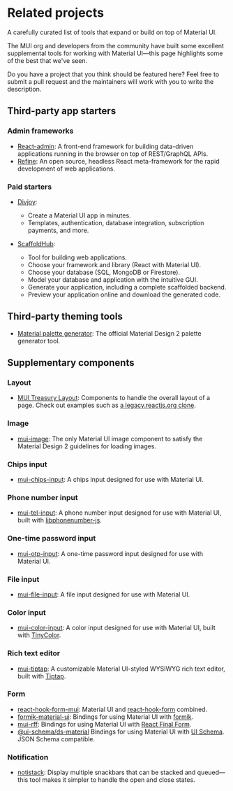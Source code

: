 # Related projects

A carefully curated list of tools that expand or build on top of Material UI.

The MUI org and developers from the community have built some excellent supplemental tools for working with Material UI—this page highlights some of the best that we've seen.

Do you have a project that you think should be featured here?
Feel free to submit a pull request and the maintainers will work with you to write the description.

## Third-party app starters

### Admin frameworks

- [React-admin](https://github.com/marmelab/react-admin): A front-end framework for building data-driven applications running in the browser on top of REST/GraphQL APIs.
- [Refine](https://github.com/refinedev/refine): An open source, headless React meta-framework for the rapid development of web applications.

### Paid starters

- [Divjoy](https://divjoy.com?via=material-ui):

  - Create a Material UI app in minutes.
  - Templates, authentication, database integration, subscription payments, and more.

- [ScaffoldHub](https://v2.scaffoldhub.io/scaffolds/react-material-ui?partner=1):
  - Tool for building web applications.
  - Choose your framework and library (React with Material UI).
  - Choose your database (SQL, MongoDB or Firestore).
  - Model your database and application with the intuitive GUI.
  - Generate your application, including a complete scaffolded backend.
  - Preview your application online and download the generated code.

## Third-party theming tools

- [Material palette generator](https://m2.material.io/inline-tools/color/): The official Material Design 2 palette generator tool.

## Supplementary components

### Layout

- [MUI Treasury Layout](https://mui-treasury.com/?path=/docs/layout-v6-introduction--docs): Components to handle the overall layout of a page. Check out examples such as [a legacy.reactjs.org clone](https://mui-treasury.com/?path=/story/layout-v6-app-react-legacy--react-legacy).

### Image

- [mui-image](https://github.com/benmneb/mui-image): The only Material UI image component to satisfy the Material Design 2 guidelines for loading images.

### Chips input

- [mui-chips-input](https://github.com/viclafouch/mui-chips-input): A chips input designed for use with Material UI.

### Phone number input

- [mui-tel-input](https://github.com/viclafouch/mui-tel-input): A phone number input designed for use with Material UI, built with [libphonenumber-js](https://www.npmjs.com/package/libphonenumber-js).

### One-time password input

- [mui-otp-input](https://github.com/viclafouch/mui-otp-input): A one-time password input designed for use with Material UI.

### File input

- [mui-file-input](https://github.com/viclafouch/mui-file-input): A file input designed for use with Material UI.

### Color input

- [mui-color-input](https://github.com/viclafouch/mui-color-input): A color input designed for use with Material UI, built with [TinyColor](https://tinycolor.vercel.app/).

### Rich text editor

- [mui-tiptap](https://github.com/sjdemartini/mui-tiptap): A customizable Material UI-styled WYSIWYG rich text editor, built with [Tiptap](https://tiptap.dev/).

### Form

<!-- To sync with text-fields.md -->

- [react-hook-form-mui](https://github.com/dohomi/react-hook-form-mui): Material UI and [react-hook-form](https://react-hook-form.com/) combined.
- [formik-material-ui](https://github.com/stackworx/formik-mui): Bindings for using Material UI with [formik](https://formik.org/).
- [mui-rff](https://github.com/lookfirst/mui-rff): Bindings for using Material UI with [React Final Form](https://final-form.org/react).
- [@ui-schema/ds-material](https://www.npmjs.com/package/@ui-schema/ds-material) Bindings for using Material UI with [UI Schema](https://github.com/ui-schema/ui-schema). JSON Schema compatible.

### Notification

- [notistack](https://github.com/iamhosseindhv/notistack): Display multiple snackbars that can be stacked and queued—this tool makes it simpler to handle the open and close states.